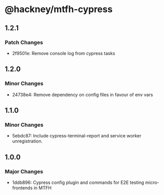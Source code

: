 # @hackney/mtfh-cypress

## 1.2.1

### Patch Changes

- 2f9501e: Remove console log from cypress tasks

## 1.2.0

### Minor Changes

- 24738e4: Remove dependency on config files in favour of env vars

## 1.1.0

### Minor Changes

- 5ebdc87: Include cypress-terminal-report and service worker unregistration.

## 1.0.0

### Major Changes

- 1ddb896: Cypress config plugin and commands for E2E testing micro-frontends in MTFH
